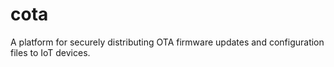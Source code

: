 # cota
A platform for securely distributing OTA firmware updates and configuration files to IoT devices.
